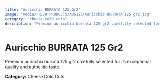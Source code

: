 ```yaml
---
title: "Auricchio BURRATA 125 Gr2"
image: "media/FRESH PRODUCTS/AU5125/Auricchio BURRATA 125 gr2.jpg"
category: "cheese-cold-cuts"
description: "Premium auricchio burrata 125 gr2 carefully selected for its exceptional quality and authentic taste."
---
```


# Auricchio BURRATA 125 Gr2

Premium auricchio burrata 125 gr2 carefully selected for its exceptional quality and authentic taste.

**Category:** Cheese Cold Cuts
